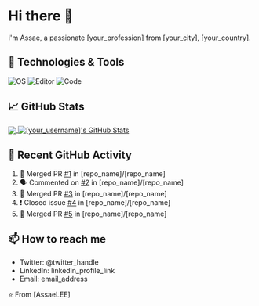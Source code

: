 # Hi there 👋

I'm Assae, a passionate [your_profession] from [your_city], [your_country].

## 🔧 Technologies & Tools

![OS](https://img.shields.io/badge/)
![Editor](https://img.shields.io/badge/)
![Code](https://img.shields.io/badge/)

## &#x1f4c8; GitHub Stats

<a href="https://github.com/[your_username]/[your_username]">
  <img align="center" src="https://github-readme-stats.vercel.app/api/top-langs/?username=[your_username]&hide=java,html,css&theme=tokyonight" />
</a>
<a href="https://github.com/[your_username]/[your_username]">
  <img align="center" src="https://github-readme-stats.vercel.app/api?username=[your_username]&show_icons=true&line_height=27&count_private=true&theme=tokyonight" alt="[your_username]'s GitHub Stats" />
</a>

## &#x1f4dd; Recent GitHub Activity

<!--START_SECTION:activity-->
1. 🎉 Merged PR [#1](https://dev.to/ruppysuppy/beautify-your-github-profile-like-a-pro-5093) in [repo_name]/[repo_name]
2. 🗣 Commented on [#2](https://blog.frankel.ch/customizing-github-profile/1/) in [repo_name]/[repo_name]
3. 🎉 Merged PR [#3](https://docs.github.com/en/account-and-profile) in [repo_name]/[repo_name]
4. ❗️ Closed issue [#4](https://docs.github.com/en/account-and-profile/setting-up-and-managing-your-github-profile/customizing-your-profile) in [repo_name]/[repo_name]
5. 🎉 Merged PR [#5](https://img.shields.io/badge/) in [repo_name]/[repo_name]
<!--END_SECTION:activity-->

## 📫 How to reach me

- Twitter: @twitter_handle
- LinkedIn: linkedin_profile_link
- Email: email_address

⭐️ From [AssaeLEE]
<!--
**AssaeLEE/AssaeLEE** is a ✨ _special_ ✨ repository because its `README.md` (this file) appears on your GitHub profile.

Here are some ideas to get you started:

- 🔭 I’m currently working on ...
- 🌱 I’m currently learning ...
- 👯 I’m looking to collaborate on ...
- 🤔 I’m looking for help with ...
- 💬 Ask me about ...
- 📫 How to reach me: ...
- 😄 Pronouns: ...
- ⚡ Fun fact: ...
-->
